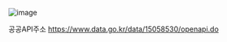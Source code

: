 ![image](https://github.com/newcodingtest/hexagonal-architecture/assets/57785267/f61a97d6-8050-4b84-83d7-d1c0348b2b79)


공공API주소
https://www.data.go.kr/data/15058530/openapi.do
